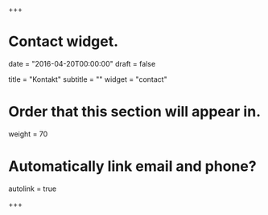 +++
# Contact widget.

date = "2016-04-20T00:00:00"
draft = false

title = "Kontakt"
subtitle = ""
widget = "contact"

# Order that this section will appear in.
weight = 70

# Automatically link email and phone?
autolink = true

+++

